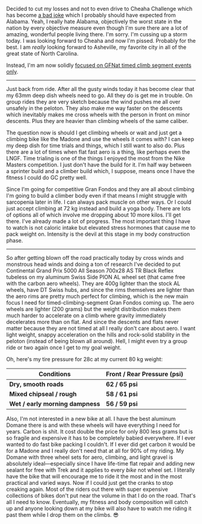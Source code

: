 Decided to cut my losses and not to even drive to Cheaha Challenge which has become [a bad joke](../Fitness/Cheaha%20Challenge%20is%20a%20bad%20joke.md) which I probably should have expected from Alabama. Yeah, I really hate Alabama, objectively the worst state in the nation by every objective measure even though I'm sure there are a lot of amazing, wonderful people living there.  I'm sorry. I'm cussing up a storm today. I was looking forward to Cheaha and now I'm pissed. Probably for the best. I am *really* looking forward to Asheville, my favorite city in all of the great state of North Carolina.

Instead, I'm am now solidly [focused on GFNat timed climb segment events only](../Fitness/GFNats%20winning%20strategy.md).

----

Just back from ride. After all the gusty winds today it has become clear that my 63mm deep dish wheels need to go. All they do is get me in trouble. On group rides they are very sketch because the wind pushes me all over unsafely in the peloton. They also make me way faster on the descents which inevitably makes me cross wheels with the person in front on minor descents. Plus they are heavier than climbing wheels of the same caliber.

The question now is should I get climbing wheels or wait and just get a climbing bike like the Madone and use the wheels it comes with? I can keep my deep dish for time trials and things, which I still want to also do. Plus there are a lot of times when flat fast aero is a thing, like perhaps even the LNGF. Time trialing is one of the things I enjoyed the most from the Nike Masters competition. I just don't have the build for it. I'm half way between a sprinter build and a climber build which, I suppose, means once I have the fitness I could do GC pretty well.

Since I'm going for competitive Gran Fondos and they are all about climbing I'm going to build a climber body even if that means I might struggle with sarcopenia later in life. I can always pack muscle on other ways. Or I could just accept climbing at 72 kg instead and build a yoga body. There are lots of options all of which involve me dropping about 10 more kilos. I'll get there. I've already made a lot of progress. The most important thing I have to watch is not caloric intake but elevated stress hormones that cause me to pack weight on. Intensity is the devil at this stage in my body construction phase.

----

So after getting blown off the road practically today by cross winds and monstrous head winds and doing a ton of research I've decided to put Continental Grand Prix 5000 All Season 700x28 AS TR Black Reflex tubeless on my aluminum Swiss Side PION AL wheel set (that came free with the carbon aero wheels). They are 400g lighter than the stock AL wheels, have DT Swiss hubs, and since the rims themselves are lighter than the aero rims are pretty much perfect for climbing, which is the new main focus I need for timed-climbing-segment Gran Fondos coming up. The aero wheels are lighter (200 grams) but the weight distribution makes them much harder to accelerate on a climb where gravity immediately decelerates more than on flat. And since the descents and flats never matter because they are not timed at all I really don't care about aero. I want light weight, snappy acceleration on the hills and rock-solid stability in the peloton (instead of being blown all around). Hell, I might even try a group ride or two again once I get to my goal weight. 

Oh, here's my tire pressure for 28c at my current 80 kg weight:

|**Conditions**|**Front / Rear Pressure (psi)**|
|---|---|
|**Dry, smooth roads**|**62 / 65 psi**|
|**Mixed chipseal / rough**|**58 / 61 psi**|
|**Wet / early morning dampness**|**56 / 59 psi**|
Also, I'm not interested in a new bike at all. I have the best aluminum Domane there is and with these wheels will have everything I need for years. Carbon is shit. It cost double the price for only 800 less grams but is so fragile and expensive it has to be completely babied everywhere. If I ever wanted to do fast bike packing I couldn't. If I ever did get carbon it would be for a Madone and I really don't need that at all for 90% of my riding. My Domane with three wheel sets for aero, climbing, and light gravel is absolutely ideal—especially since I have life-time flat repair and adding new sealant for free with Trek and it applies to every *bike* not wheel set. I literally have the bike that will encourage me to ride it the most and in the most practical and varied ways. Now if I could just get the cranks to stop creaking again. Most of the riders out there with super expensive collections of bikes don't put near the volume in that I do on the road. That's all I need to know. Eventually, my fitness and body composition will catch up and anyone looking down at my bike will also have to watch me riding it past them while I drop them on the climbs. 😎